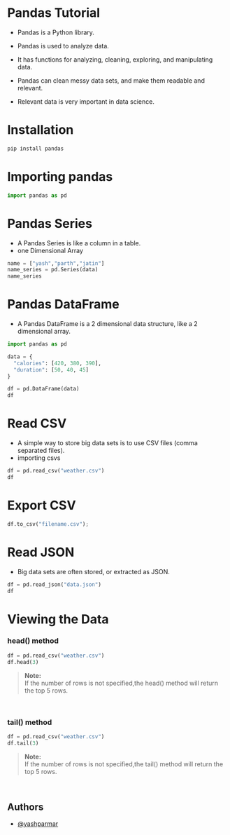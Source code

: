 # Pandas Tutorial

- Pandas is a Python library.

- Pandas is used to analyze data.

- It has functions for analyzing, cleaning, exploring, and manipulating data.

- Pandas can clean messy data sets, and make them readable and relevant.

- Relevant data is very important in data science.

# Installation

```sh
pip install pandas
```

# Importing pandas

```py
import pandas as pd
```

# Pandas Series

- A Pandas Series is like a column in a table.
- one Dimensional Array

```py
name = ["yash","parth","jatin"]
name_series = pd.Series(data)
name_series
```

# Pandas DataFrame

- A Pandas DataFrame is a 2 dimensional data structure, like a 2 dimensional array.

```py
import pandas as pd

data = {
  "calories": [420, 380, 390],
  "duration": [50, 40, 45]
}

df = pd.DataFrame(data)
df
```

# Read CSV

- A simple way to store big data sets is to use CSV files (comma separated files).
- importing csvs

```py
df = pd.read_csv("weather.csv")
df
```

# Export CSV

```py
df.to_csv("filename.csv");
```
# Read JSON

- Big data sets are often stored, or extracted as JSON.

```py
df = pd.read_json("data.json")
df
```

# Viewing the Data

### head() method

```py
df = pd.read_csv("weather.csv")
df.head(3)
```

>**Note:**<br>
> If the number of rows is not specified,the head() method will return the top 5 rows.

<br>

### tail() method

```py
df = pd.read_csv("weather.csv")
df.tail(3)
```

>**Note:**<br>
> If the number of rows is not specified,the tail() method will return the top 5 rows.

<br>

## Authors

- [@yashparmar](https://www.github.com/Yash-1511)